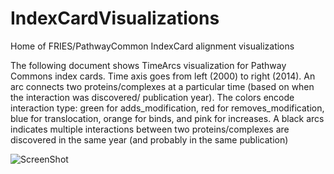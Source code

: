 # IndexCardVisualizations
Home of FRIES/PathwayCommon IndexCard alignment visualizations 

The following document shows TimeArcs visualization for Pathway Commons index cards. 
Time axis goes from left (2000) to right (2014). An arc connects two proteins/complexes at a particular time (based on when the interaction was discovered/ publication year). The colors encode interaction type: green for adds_modification, red for removes_modification, blue for translocation, orange for binds, and pink for increases. A black arcs indicates multiple interactions between two proteins/complexes are discovered in the same year (and probably in the same publication)

![ScreenShot](http://www.cs.uic.edu/~tdang/PoliticalBlogs/teaser.png)